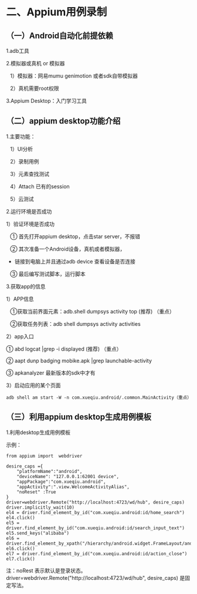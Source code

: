 # 二、Appium用例录制
## （一）Android自动化前提依赖
1.adb工具

2.模拟器或真机 or 模拟器

&ensp; 1）模拟器：网易mumu  genimotion  或者sdk自带模拟器

&ensp; 2）真机需要root权限

3.Appium Desktop：入门学习工具

## （二）appium desktop功能介绍
1.主要功能：

&ensp; 1）UI分析

&ensp; 2）录制用例

&ensp; 3）元素查找测试

&ensp; 4）Attach 已有的session

&ensp; 5）云测试

2.运行环境是否成功

1）验证环境是否成功

&ensp; ① 首先打开appium desktop，点击star server，不报错

&ensp; ② 其次准备一个Android设备，真机或者模拟器， 

- 链接到电脑上并且通过adb device 查看设备是否连接

&ensp; ③ 最后编写测试脚本，运行脚本

3.获取app的信息

1）APP信息

&ensp; ①获取当前界面元素：adb.shell dumpsys activity top (推荐) （重点）

&ensp; ②获取任务列表：adb shell dumpsys activity activities

2）app入口

① abd logcat |grep -i displayed (推荐) （重点）

② aapt dunp badging mobike.apk |grep launchable-activity

③ apkanalyzer 最新版本的sdk中才有

3）启动应用的某个页面
```
adb shell am start -W -n com.xueqiu.android/.common.MainActivity（重点）
``` 

## （三）利用appium desktop生成用例模板

1.利用desktop生成用例模板

示例：
```
from appium import  webdriver

desire_caps ={
    "platformName":"android",
    "deviceName": "127.0.0.1:62001 device",
    "appPackage":"com.xueqiu.android",
    "appActivity":".view.WelcomeActivityAlias",
    "noReset" :True
}
driver=webdriver.Remote("http://localhost:4723/wd/hub", desire_caps)
driver.implicitly_wait(10)
el4 = driver.find_element_by_id("com.xueqiu.android:id/home_search")
el4.click()
el5 = driver.find_element_by_id("com.xueqiu.android:id/search_input_text")
el5.send_keys("alibaba")
el6 = driver.find_element_by_xpath("/hierarchy/android.widget.FrameLayout/android.widget.FrameLayout/android.widget.LinearLayout/android.widget.FrameLayout/android.view.ViewGroup/android.widget.FrameLayout/android.widget.LinearLayout/android.widget.RelativeLayout/android.widget.FrameLayout/android.widget.LinearLayout/androidx.recyclerview.widget.RecyclerView/android.widget.RelativeLayout")
el6.click()
el7 = driver.find_element_by_id("com.xueqiu.android:id/action_close")
el7.click()

```

注：noRest 表示默认是登录状态。
driver=webdriver.Remote("http://localhost:4723/wd/hub", desire_caps) 是固定写法。
